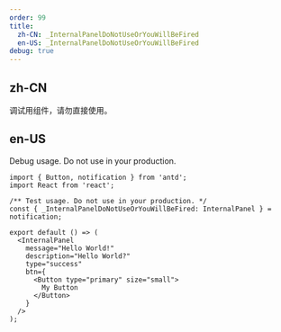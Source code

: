 ```yaml
---
order: 99
title:
  zh-CN: _InternalPanelDoNotUseOrYouWillBeFired
  en-US: _InternalPanelDoNotUseOrYouWillBeFired
debug: true
---
```


## zh-CN

调试用组件，请勿直接使用。

## en-US

Debug usage. Do not use in your production.

```tsx
import { Button, notification } from 'antd';
import React from 'react';

/** Test usage. Do not use in your production. */
const { _InternalPanelDoNotUseOrYouWillBeFired: InternalPanel } = notification;

export default () => (
  <InternalPanel
    message="Hello World!"
    description="Hello World?"
    type="success"
    btn={
      <Button type="primary" size="small">
        My Button
      </Button>
    }
  />
);
```
